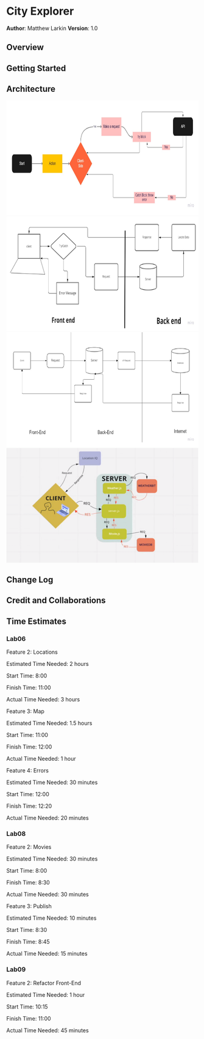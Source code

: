# **City Explorer**

**Author**: Matthew Larkin
**Version**: 1.0

## **Overview**

## **Getting Started**

## **Architecture**

<img src="img/Lab06%20WRRC.jpg" width="800" height="300"/>
<img src="img/Lab07%20WRRC.jpg" width="800" height="300"/>
<img src="img/Lab08%20WRRC.jpg" width="800" height="300"/>
<img src="img/Lab09%20WRRC.jpg" width="800" height="300"/>

## **Change Log**

## **Credit and Collaborations**

## **Time Estimates**

### Lab06

Feature 2: Locations

Estimated Time Needed: 2 hours

Start Time: 8:00

Finish Time: 11:00

Actual Time Needed: 3 hours

Feature 3: Map

Estimated Time Needed: 1.5 hours

Start Time: 11:00

Finish Time: 12:00

Actual Time Needed: 1 hour

Feature 4: Errors

Estimated Time Needed: 30 minutes

Start Time: 12:00

Finish Time: 12:20

Actual Time Needed: 20 minutes

### Lab08

Feature 2: Movies

Estimated Time Needed: 30 minutes

Start Time: 8:00

Finish Time: 8:30

Actual Time Needed: 30 minutes

Feature 3: Publish

Estimated Time Needed: 10 minutes

Start Time: 8:30

Finish Time: 8:45

Actual Time Needed: 15 minutes

### Lab09

Feature 2: Refactor Front-End

Estimated Time Needed: 1 hour

Start Time: 10:15

Finish Time: 11:00

Actual Time Needed: 45 minutes
